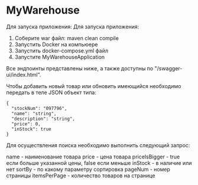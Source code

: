 # MyWarehouse
Для запуска приложения:
Для запуска приложения:
1. Соберите war файл: maven clean compile
2. Запустить Docker на компьюере
3. Запустить docker-compose.yml файл
4. Запустите MyWarehouseApplication

Все эндпоинты представлены ниже, а также доступны по "/swagger-ui/index.html".

Чтобы добавить новый товар или обновить имеющийся необходимо передать в теле JSON объект типа:

    {
      "stockNum": "097796",
      "name": "string",
      "description": "string",
      "price": 0,
      "inStock": true
    }

Для осуществления поиска необходимо выполнить следующий запрос:

name - наименование товара
price - цена товара
priceIsBigger - true если больше указанной цены, false если меньше
inStock - в наличие или нет
sortBy - по какому параметру сортировка
pageNum - номер страницы
itemsPerPage - количество товаров на странице
